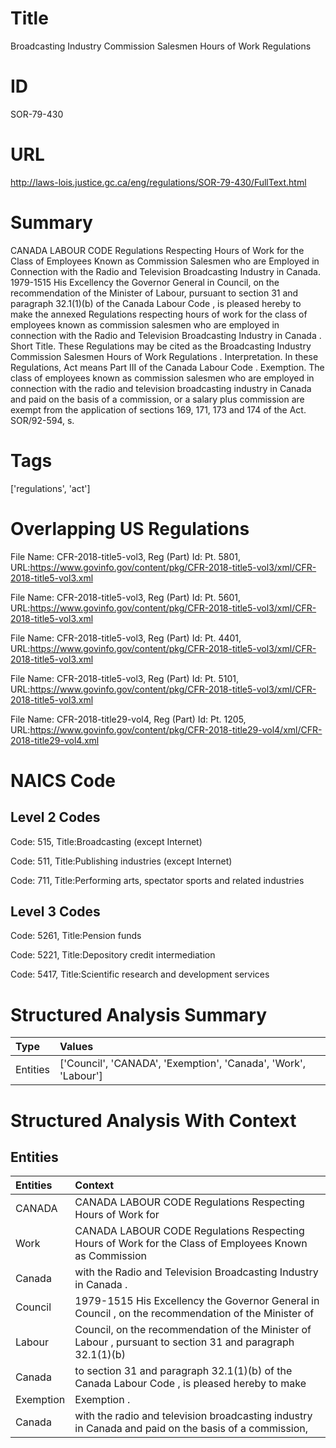 # Title
Broadcasting Industry Commission Salesmen Hours of Work Regulations


# ID
SOR-79-430

# URL
http://laws-lois.justice.gc.ca/eng/regulations/SOR-79-430/FullText.html


# Summary
CANADA LABOUR CODE Regulations Respecting Hours of Work for the Class of Employees Known as Commission Salesmen who are Employed in Connection with the Radio and Television Broadcasting Industry in Canada.
1979-1515 His Excellency the Governor General in Council, on the recommendation of the Minister of Labour, pursuant to section 31 and paragraph 32.1(1)(b) of the  Canada Labour Code , is pleased hereby to make the annexed  Regulations respecting hours of work for the class of employees known as commission salesmen who are employed in connection with the Radio and Television Broadcasting Industry in Canada .
Short Title.
These Regulations may be cited as the  Broadcasting Industry Commission Salesmen Hours of Work Regulations .
Interpretation.
In these Regulations,  Act  means Part III of the  Canada Labour Code .
Exemption.
The class of employees known as commission salesmen who are employed in connection with the radio and television broadcasting industry in Canada and paid on the basis of a commission, or a salary plus commission are exempt from the application of sections 169, 171, 173 and 174 of the Act. SOR/92-594, s.


# Tags
['regulations', 'act']


# Overlapping US Regulations
File Name: CFR-2018-title5-vol3, Reg (Part) Id: Pt. 5801, URL:https://www.govinfo.gov/content/pkg/CFR-2018-title5-vol3/xml/CFR-2018-title5-vol3.xml

File Name: CFR-2018-title5-vol3, Reg (Part) Id: Pt. 5601, URL:https://www.govinfo.gov/content/pkg/CFR-2018-title5-vol3/xml/CFR-2018-title5-vol3.xml

File Name: CFR-2018-title5-vol3, Reg (Part) Id: Pt. 4401, URL:https://www.govinfo.gov/content/pkg/CFR-2018-title5-vol3/xml/CFR-2018-title5-vol3.xml

File Name: CFR-2018-title5-vol3, Reg (Part) Id: Pt. 5101, URL:https://www.govinfo.gov/content/pkg/CFR-2018-title5-vol3/xml/CFR-2018-title5-vol3.xml

File Name: CFR-2018-title29-vol4, Reg (Part) Id: Pt. 1205, URL:https://www.govinfo.gov/content/pkg/CFR-2018-title29-vol4/xml/CFR-2018-title29-vol4.xml




# NAICS Code
## Level 2 Codes
Code: 515, Title:Broadcasting (except Internet)

Code: 511, Title:Publishing industries (except Internet)

Code: 711, Title:Performing arts, spectator sports and related industries




## Level 3 Codes
Code: 5261, Title:Pension funds

Code: 5221, Title:Depository credit intermediation

Code: 5417, Title:Scientific research and development services







# Structured Analysis Summary
| Type     | Values                                                         |
|:---------|:---------------------------------------------------------------|
| Entities | ['Council', 'CANADA', 'Exemption', 'Canada', 'Work', 'Labour'] |


# Structured Analysis With Context
 


## Entities
| Entities   | Context                                                                                                    |
|:-----------|:-----------------------------------------------------------------------------------------------------------|
| CANADA     | CANADA LABOUR CODE Regulations Respecting Hours of Work for                                                |
| Work       | CANADA LABOUR CODE Regulations Respecting Hours of  Work for the Class of Employees Known as Commission    |
| Canada     | with the Radio and Television Broadcasting Industry in Canada .                                            |
| Council    | 1979-1515 His Excellency the Governor General in  Council , on the recommendation of the Minister of       |
| Labour     | Council, on the recommendation of the Minister of Labour , pursuant to section 31 and paragraph 32.1(1)(b) |
| Canada     | to section 31 and paragraph 32.1(1)(b) of the Canada Labour Code , is pleased hereby to make               |
| Exemption  | Exemption .                                                                                                |
| Canada     | with the radio and television broadcasting industry in Canada and paid on the basis of a commission,       |


